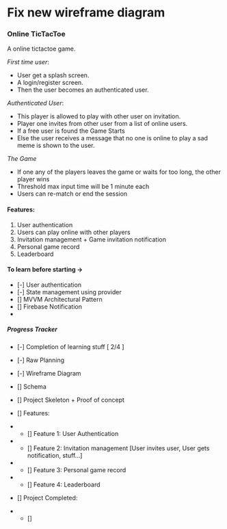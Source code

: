 

# Fix new wireframe diagram

### Online TicTacToe

A online tictactoe game.

*First time user*:
- User get a splash screen.
- A login/register screen.
- Then the user becomes an authenticated user.

*Authenticated User*:
- This player is allowed to play with other user on invitation.
- Player one invites from other user from a list of online users.
- If a free user is found the Game Starts
- Else the user receives a message that no one is online to play a sad meme is shown to the user.

*The Game*
- If one any of the players leaves the game or waits for too long, the other player wins
- Threshold max input time will be 1 minute each
- Users can re-match or end the session

#### Features:

1. User authentication 
1. Users can play online with other players 
1. Invitation management + Game invitation notification
1. Personal game record
1. Leaderboard

#### To learn before starting ->
- [-] User authentication
- [-] State management using provider 
- [] MVVM Architectural Pattern
- [] Firebase Notification
- 

##### Progress Tracker
- [-] Completion of learning stuff  [ 2/4 ]
- [-] Raw Planning
- [-] Wireframe Diagram
- [] Schema 
- [] Project Skeleton + Proof of concept
- [] Features:
- - [] Feature 1: User Authentication
- - [] Feature 2: Invitation management [User invites user, User gets notification, stuff...]
- - [] Feature 3: Personal game record
- - [] Feature 4: Leaderboard 

- [] Project Completed:
- - [] 

